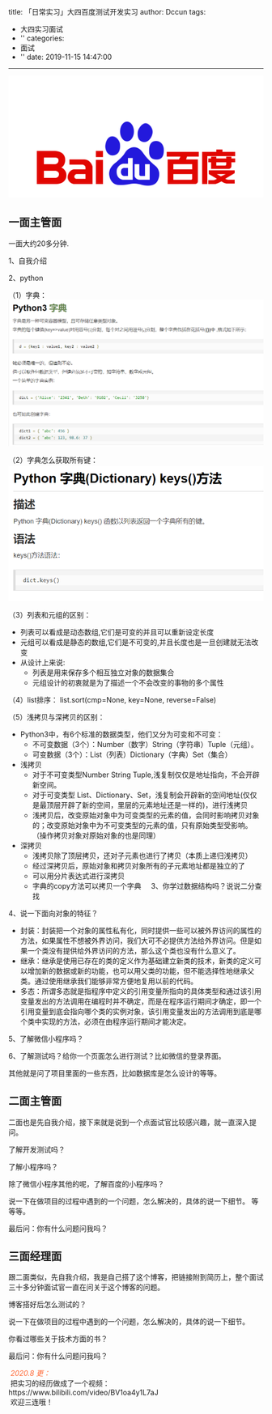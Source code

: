 title: 「日常实习」大四百度测试开发实习
author: Dccun
tags:
  - 大四实习面试
  - ''
categories:
  - 面试
  - ''
date: 2019-11-15 14:47:00
---
![upload successful](/images/pasted-71.png)
<!--more-->


## 一面主管面

一面大约20多分钟.

1、自我介绍

2、python

（1）字典：
![upload successful](/images/pasted-66.png)

（2）字典怎么获取所有键：
![upload successful](/images/pasted-67.png)

（3）列表和元组的区别：
- 列表可以看成是动态数组,它们是可变的并且可以重新设定长度
- 元组可以看成是静态的数组,它们是不可变的,并且长度也是一旦创建就无法改变
- 从设计上来说:
	- 列表是用来保存多个相互独立对象的数据集合
	- 元组设计的初衷就是为了描述一个不会改变的事物的多个属性

（4）list排序：
list.sort(cmp=None, key=None, reverse=False)

（5）浅拷贝与深拷贝的区别：
- Python3中，有6个标准的数据类型，他们又分为可变和不可变：
	- 不可变数据（3个）：Number（数字）String（字符串）Tuple（元组）。
	- 可变数据（3个）：List（列表）Dictionary（字典）Set（集合）
- 浅拷贝
	- 对于不可变类型Number String Tuple,浅复制仅仅是地址指向，不会开辟新空间。
	- 对于可变类型 List、Dictionary、Set，浅复制会开辟新的空间地址(仅仅是最顶层开辟了新的空间，里层的元素地址还是一样的)，进行浅拷贝
	- 浅拷贝后，改变原始对象中为可变类型的元素的值，会同时影响拷贝对象的；改变原始对象中为不可变类型的元素的值，只有原始类型受影响。 （操作拷贝对象对原始对象的也是同理）
- 深拷贝
	- 浅拷贝除了顶层拷贝，还对子元素也进行了拷贝（本质上递归浅拷贝）
	- 经过深拷贝后，原始对象和拷贝对象所有的子元素地址都是独立的了
	- 可以用分片表达式进行深拷贝
	- 字典的copy方法可以拷贝一个字典
    
3、你学过数据结构吗？说说二分查找

4、说一下面向对象的特征？

- 封装：封装把一个对象的属性私有化，同时提供一些可以被外界访问的属性的方法，如果属性不想被外界访问，我们大可不必提供方法给外界访问。但是如果一个类没有提供给外界访问的方法，那么这个类也没有什么意义了。
- 继承：继承是使用已存在的类的定义作为基础建立新类的技术，新类的定义可以增加新的数据或新的功能，也可以用父类的功能，但不能选择性地继承父类。通过使用继承我们能够非常方便地复用以前的代码。
- 多态：所谓多态就是指程序中定义的引用变量所指向的具体类型和通过该引用变量发出的方法调用在编程时并不确定，而是在程序运行期间才确定，即一个引用变量到底会指向哪个类的实例对象，该引用变量发出的方法调用到底是哪个类中实现的方法，必须在由程序运行期间才能决定。

5、了解微信小程序吗？


6、了解测试吗？给你一个页面怎么进行测试？比如微信的登录界面。

其他就是问了项目里面的一些东西，比如数据库是怎么设计的等等。


## 二面主管面

二面也是先自我介绍，接下来就是说到一个点面试官比较感兴趣，就一直深入提问。

了解开发测试吗？

了解小程序吗？

除了微信小程序其他的呢，了解百度的小程序吗？

说一下在做项目的过程中遇到的一个问题，怎么解决的，具体的说一下细节。
等等等。

最后问：你有什么问题问我吗？


## 三面经理面

跟二面类似，先自我介绍，我是自己搭了这个博客，把链接附到简历上，整个面试三十多分钟面试官一直在问关于这个博客的问题。

博客搭好后怎么测试的？

说一下在做项目的过程中遇到的一个问题，怎么解决的，具体的说一下细节。

你看过哪些关于技术方面的书？

最后问：你有什么问题问我吗？

<p id="div-border-top-blue">
<span style="color:#f63;">
  <i>2020.8 更：</i>
  </span>
  <br>
  把实习的经历做成了一个视频：
  <br>
  https://www.bilibili.com/video/BV1oa4y1L7aJ
  <br>
  欢迎三连哦！
</p>